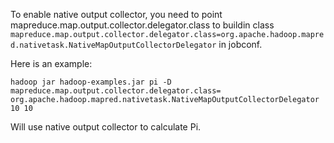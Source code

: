 To enable native output collector, you need to point mapreduce.map.output.collector.delegator.class to buildin class
``mapreduce.map.output.collector.delegator.class=org.apache.hadoop.mapred.nativetask.NativeMapOutputCollectorDelegator``
 in jobconf.
  
Here is an example:  
<pre><code>hadoop jar hadoop-examples.jar pi -D mapreduce.map.output.collector.delegator.class=
org.apache.hadoop.mapred.nativetask.NativeMapOutputCollectorDelegator 10 10  </code></pre>

Will use native output collector to calculate Pi.
